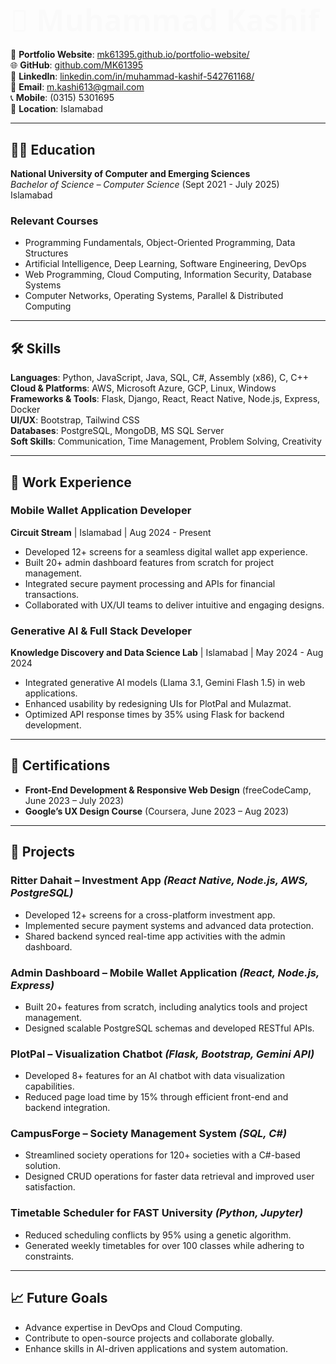 # <h1 align="center">
  <span style="animation: fadeInOut 3s infinite;">🎨 **Muhammad Kashif**</span>
</h1>

<style>
@keyframes fadeInOut {
  0%, 100% { opacity: 0; }
  50% { opacity: 1; }
}
span {
  font-family: 'Segoe UI', Tahoma, Geneva, Verdana, sans-serif;
  font-size: 3rem;
  animation: fadeInOut 3s infinite;
}
</style>


🎯 **Portfolio Website**: [mk61395.github.io/portfolio-website/](https://mk61395.github.io/portfolio-website/)  
🌐 **GitHub**: [github.com/MK61395](https://github.com/MK61395)  
💼 **LinkedIn**: [linkedin.com/in/muhammad-kashif-542761168/](https://linkedin.com/in/muhammad-kashif-542761168/)  
📧 **Email**: m.kashi613@gmail.com  
📞 **Mobile**: (0315) 5301695  
📍 **Location**: Islamabad  

---

## 👨‍🎓 Education  
**National University of Computer and Emerging Sciences**  
*Bachelor of Science – Computer Science* (Sept 2021 - July 2025)  
Islamabad  

### Relevant Courses  
- Programming Fundamentals, Object-Oriented Programming, Data Structures  
- Artificial Intelligence, Deep Learning, Software Engineering, DevOps  
- Web Programming, Cloud Computing, Information Security, Database Systems  
- Computer Networks, Operating Systems, Parallel & Distributed Computing  

---

## 🛠️ Skills  

**Languages**: Python, JavaScript, Java, SQL, C#, Assembly (x86), C, C++  
**Cloud & Platforms**: AWS, Microsoft Azure, GCP, Linux, Windows  
**Frameworks & Tools**: Flask, Django, React, React Native, Node.js, Express, Docker  
**UI/UX**: Bootstrap, Tailwind CSS  
**Databases**: PostgreSQL, MongoDB, MS SQL Server  
**Soft Skills**: Communication, Time Management, Problem Solving, Creativity  

---

## 💼 Work Experience  

### **Mobile Wallet Application Developer**  
**Circuit Stream** | Islamabad | Aug 2024 - Present  
- Developed 12+ screens for a seamless digital wallet app experience.  
- Built 20+ admin dashboard features from scratch for project management.  
- Integrated secure payment processing and APIs for financial transactions.  
- Collaborated with UX/UI teams to deliver intuitive and engaging designs.  

### **Generative AI & Full Stack Developer**  
**Knowledge Discovery and Data Science Lab** | Islamabad | May 2024 - Aug 2024  
- Integrated generative AI models (Llama 3.1, Gemini Flash 1.5) in web applications.  
- Enhanced usability by redesigning UIs for PlotPal and Mulazmat.  
- Optimized API response times by 35% using Flask for backend development.  

---

## 🏅 Certifications  

- **Front-End Development & Responsive Web Design** (freeCodeCamp, June 2023 – July 2023)  
- **Google’s UX Design Course** (Coursera, June 2023 – Aug 2023)  

---

## 🚀 Projects  

### **Ritter Dahait – Investment App** *(React Native, Node.js, AWS, PostgreSQL)*  
- Developed 12+ screens for a cross-platform investment app.  
- Implemented secure payment systems and advanced data protection.  
- Shared backend synced real-time app activities with the admin dashboard.  

### **Admin Dashboard – Mobile Wallet Application** *(React, Node.js, Express)*  
- Built 20+ features from scratch, including analytics tools and project management.  
- Designed scalable PostgreSQL schemas and developed RESTful APIs.  

### **PlotPal – Visualization Chatbot** *(Flask, Bootstrap, Gemini API)*  
- Developed 8+ features for an AI chatbot with data visualization capabilities.  
- Reduced page load time by 15% through efficient front-end and backend integration.  

### **CampusForge – Society Management System** *(SQL, C#)*  
- Streamlined society operations for 120+ societies with a C#-based solution.  
- Designed CRUD operations for faster data retrieval and improved user satisfaction.  

### **Timetable Scheduler for FAST University** *(Python, Jupyter)*  
- Reduced scheduling conflicts by 95% using a genetic algorithm.  
- Generated weekly timetables for over 100 classes while adhering to constraints.  

---

## 📈 Future Goals  
- Advance expertise in DevOps and Cloud Computing.  
- Contribute to open-source projects and collaborate globally.  
- Enhance skills in AI-driven applications and system automation.  
